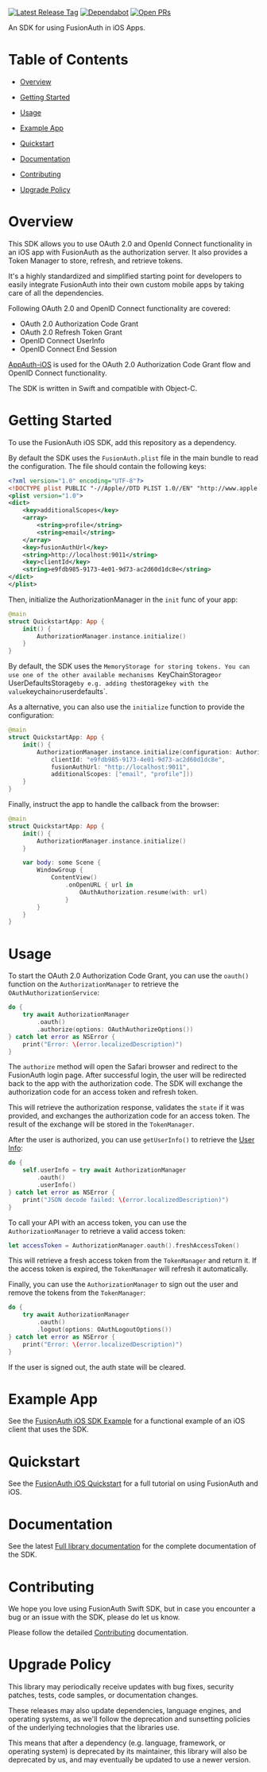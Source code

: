 [![Latest Release Tag](https://badgen.net/github/tag/fusionauth/fusionauth-ios-sdk)](https://github.com/FusionAuth/fusionauth-ios-sdk/tags)
[![Dependabot](https://badgen.net/github/dependabot/fusionauth/fusionauth-ios-sdk)](https://github.com/FusionAuth/fusionauth-ios-sdk/network/updates)
[![Open PRs](https://badgen.net/github/open-prs/fusionauth/fusionauth-ios-sdk)](https://github.com/FusionAuth/fusionauth-ios-sdk/pulls)

An SDK for using FusionAuth in iOS Apps.

# Table of Contents

- [Overview](#overview)

- [Getting Started](#getting-started)

- [Usage](#usage)

- [Example App](#example-app)

- [Quickstart](#quickstart)

- [Documentation](#documentation)

- [Contributing](#contributing)

- [Upgrade Policy](#upgrade-policy)

<!--
this and following tags, and the corresponding end tag, are used to delineate what is pulled into the FusionAuth docs site (the client libraries pages). Don't remove unless you also change the docs site.

Please also use ``` instead of indenting for code blocks. The backticks are translated correctly to adoc format.
-->

# Overview
<!--
tag::forDocSiteOverview[]
-->
This SDK allows you to use OAuth 2.0 and OpenId Connect functionality in an iOS app with FusionAuth as the
authorization server. It also provides a Token Manager to store, refresh, and retrieve tokens.

It's a highly standardized and simplified starting point for developers to easily integrate FusionAuth into their own custom mobile apps by taking care of all the dependencies.

Following OAuth 2.0 and OpenID Connect functionality are covered:
- OAuth 2.0 Authorization Code Grant
- OAuth 2.0 Refresh Token Grant
- OpenID Connect UserInfo
- OpenID Connect End Session

[AppAuth-iOS](https://github.com/openid/AppAuth-iOS) is used for the OAuth 2.0 Authorization Code Grant flow and OpenID Connect functionality.

The SDK is written in Swift and compatible with Object-C.
<!--
end::forDocSiteOverview[]
-->

# Getting Started

<!--
tag::forDocSiteGettingStarted[]
-->
To use the FusionAuth iOS SDK, add this repository as a dependency.

By default the SDK uses the `FusionAuth.plist` file in the main bundle to read the configuration. The file should contain the following keys:

```xml
<?xml version="1.0" encoding="UTF-8"?>
<!DOCTYPE plist PUBLIC "-//Apple//DTD PLIST 1.0//EN" "http://www.apple.com/DTDs/PropertyList-1.0.dtd">
<plist version="1.0">
<dict>
    <key>additionalScopes</key>
    <array>
        <string>profile</string>
        <string>email</string>
    </array>
    <key>fusionAuthUrl</key>
    <string>http://localhost:9011</string>
    <key>clientId</key>
    <string>e9fdb985-9173-4e01-9d73-ac2d60d1dc8e</string>
</dict>
</plist>
```

Then, initialize the AuthorizationManager in the `init` func of your app:

```swift
@main
struct QuickstartApp: App {
    init() {
        AuthorizationManager.instance.initialize()
    }
}
```

By default, the SDK uses the `MemoryStorage for storing tokens. You can use one of the other available mechanisms `KeyChainStorage`or `UserDefaultsStorage` by e.g. adding the `storage` key with the value `keychain` or `userdefaults`.

As a alternative, you can also use the `initialize` function to provide the configuration:

```swift
@main
struct QuickstartApp: App {
    init() {
        AuthorizationManager.instance.initialize(configuration: AuthorizationConfiguration(
            clientId: "e9fdb985-9173-4e01-9d73-ac2d60d1dc8e",
            fusionAuthUrl: "http://localhost:9011",
            additionalScopes: ["email", "profile"]))
    }
}
```

Finally, instruct the app to handle the callback from the browser:

```swift
@main
struct QuickstartApp: App {
    init() {
        AuthorizationManager.instance.initialize()
    }

    var body: some Scene {
        WindowGroup {
            ContentView()
                .onOpenURL { url in
                    OAuthAuthorization.resume(with: url)
                }
        }
    }
}
```

<!--
end::forDocSiteGettingStarted[]
-->

# Usage

<!--
tag::forDocSiteUsage[]
-->
To start the OAuth 2.0 Authorization Code Grant, you can use the `oauth()` function on the `AuthorizationManager` to
retrieve the `OAuthAuthorizationService`:

```swift
do {
    try await AuthorizationManager
        .oauth()
        .authorize(options: OAuthAuthorizeOptions())
} catch let error as NSError {
    print("Error: \(error.localizedDescription)")
}
```

The `authorize` method will open the Safari browser and redirect to the FusionAuth login page. After successful login, the user will be redirected back to the app with the authorization code. The SDK will exchange the authorization code for an access token and refresh token.

This will retrieve the authorization response, validates the `state` if it was provided, and exchanges the authorization
code for an access token.
The result of the exchange will be stored in the `TokenManager`.

After the user is authorized, you can use `getUserInfo()` to retrieve the [User Info](https://openid.net/specs/openid-connect-core-1_0.html#UserInfo):

```swift
do {
    self.userInfo = try await AuthorizationManager
        .oauth()
        .userInfo()
} catch let error as NSError {
    print("JSON decode failed: \(error.localizedDescription)")
}
```

To call your API with an access token, you can use the `AuthorizationManager` to retrieve a valid access token:

```swift
let accessToken = AuthorizationManager.oauth().freshAccessToken()
```

This will retrieve a fresh access token from the `TokenManager` and return it. If the access token is expired,
the `TokenManager` will refresh it automatically.

Finally, you can use the `AuthorizationManager` to sign out the user and remove the tokens from the `TokenManager`:

```swift
do {
    try await AuthorizationManager
        .oauth()
        .logout(options: OAuthLogoutOptions())
} catch let error as NSError {
    print("Error: \(error.localizedDescription)")
}
```

If the user is signed out, the auth state will be cleared.
<!--
end::forDocSiteUsage[]
-->

# Example App

<!--
tag::forDocSiteExampleApp[]
-->
See the [FusionAuth iOS SDK Example](https://github.com/FusionAuth/fusionauth-quickstart-swift-ios-fusionauth-sdk) for a functional example of an iOS client that uses the SDK.
<!--
end::forDocSiteExampleApp[]
-->

# Quickstart

<!--
tag::forDocSiteQuickstart[]
-->
See the [FusionAuth iOS Quickstart](https://fusionauth.io/docs/quickstarts/quickstart-ios-swift-native-fusionauth-sdk/) for a full tutorial on using FusionAuth and iOS.
<!--
end::forDocSiteQuickstart[]
-->

# Documentation

<!--
tag::forDocSiteDocumentation[]
-->
See the latest [Full library documentation](https://github.com/FusionAuth/fusionauth-ios-sdk/blob/main/Documentation/Reference/README.md) for the complete documentation of the SDK.
<!--
end::forDocSiteDocumentation[]
-->

# Contributing
<!--
tag::forDocSiteContributing[]
-->
We hope you love using FusionAuth Swift SDK, but in case you encounter a bug or an issue with the SDK, please do let us know.

Please follow the detailed [Contributing](CONTRIBUTING.md) documentation.
<!--
end::forDocSiteContributing[]
-->

# Upgrade Policy

This library may periodically receive updates with bug fixes, security patches, tests, code samples, or documentation changes.

These releases may also update dependencies, language engines, and operating systems, as we\'ll follow the deprecation and sunsetting policies of the underlying technologies that the libraries use.

This means that after a dependency (e.g. language, framework, or operating system) is deprecated by its maintainer, this library will also be deprecated by us, and may eventually be updated to use a newer version.
